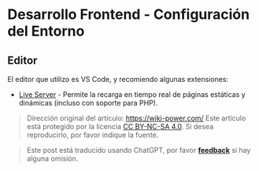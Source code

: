 # Desarrollo Frontend - Configuración del Entorno

## Editor

El editor que utilizo es VS Code, y recomiendo algunas extensiones:

- [Live Server](https://marketplace.visualstudio.com/items?itemName=ritwickdey.LiveServer) - Permite la recarga en tiempo real de páginas estáticas y dinámicas (incluso con soporte para PHP).

> Dirección original del artículo: <https://wiki-power.com/>
> Este artículo está protegido por la licencia [CC BY-NC-SA 4.0](https://creativecommons.org/licenses/by/4.0/deed.zh). Si desea reproducirlo, por favor indique la fuente.

> Este post está traducido usando ChatGPT, por favor [**feedback**](https://github.com/linyuxuanlin/Wiki_MkDocs/issues/new) si hay alguna omisión.